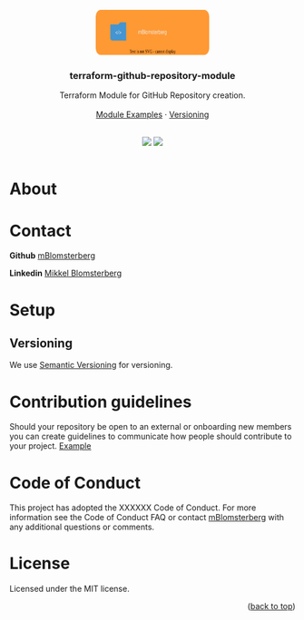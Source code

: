 <br />
<div id="readme-top" align="center">
  <a href="https://github.com/mBlomsterberg">
    <img src="small_logo.svg" alt="Logo" width="200" height="80">
  </a>

  <h3 align="center">terraform-github-repository-module</h3>

  <p align="center">
    Terraform Module for GitHub Repository creation.
    <br />
    <br />
    <a href="https://github.com/mBlomsterberg/terraform-github-repository-module/blob/main/documentation/workflows.md">Module Examples</a>
    ·
    <a href="https://github.com/mBlomsterberg/terraform-github-repository-module/blob/main/documentation/version.md">Versioning</a>
  </p>
  <br />
</div>

<div align="center">
<img src="https://img.shields.io/badge/Terraform-7B42BC?style=for-the-badge&logo=terraform&logoColor=white"> <img src="https://img.shields.io/badge/github-%23121011.svg?style=for-the-badge&logo=github&logoColor=white"> 
</div>

<br>

# About


# Contact 
**Github** [mBlomsterberg](https://github.com/mBlomsterberg) 

**Linkedin** [Mikkel Blomsterberg](https://www.linkedin.com/in/mikkel-blomsterberg-663b785a/)


# Setup

## Versioning

We use [Semantic Versioning](http://semver.org/) for versioning.

# Contribution guidelines
Should your repository be open to an external or onboarding new members you can create guidelines to communicate how people should contribute to your project. [Example](https://github.com/github/docs/blob/main/CONTRIBUTING.md)

# Code of Conduct

This project has adopted the XXXXXX Code of Conduct. For more information see the Code of Conduct FAQ or contact [mBlomsterberg]() with any additional questions or comments.

# License

Licensed under the MIT license.

<p align="right">(<a href="#readme-top">back to top</a>)</p>

